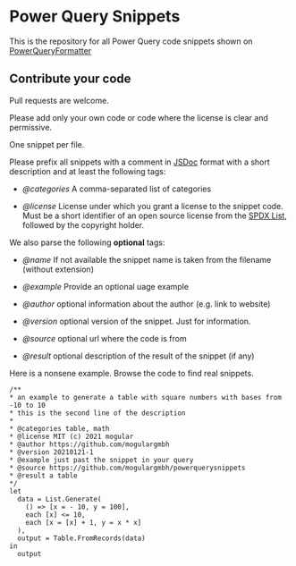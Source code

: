 # Power Query Snippets

This is the repository for all Power Query code snippets shown on
[PowerQueryFormatter](https://powerqueryformatter.com)

## Contribute your code
Pull requests are welcome.

Please add only your own code or code where the license is clear and permissive.

One snippet per file.

Please prefix all snippets with a comment in [JSDoc](https://en.wikipedia.org/wiki/JSDoc) format with a short description and at least the following tags:

* *@categories* A comma-separated list of categories

* *@license* License under which you grant a license to the snippet code. Must be a short identifier of an open source license from the [SPDX List](https://spdx.org/licenses/), followed by the copyright holder.

We also parse the following **optional** tags:

* *@name* If not available the snippet name is taken from the filename (without extension)

* *@example* Provide an optional uage example

* *@author* optional information about the author (e.g. link to website) 

* *@version* optional version of the snippet. Just for information.

* *@source* optional url where the code is from

* *@result* optional description of the result of the snippet (if any)

Here is a nonsene example. Browse the code to find real snippets.
```
/**
* an example to generate a table with square numbers with bases from -10 to 10
* this is the second line of the description
* 
* @categories table, math 
* @license MIT (c) 2021 mogular
* @author https://github.com/mogulargmbh
* @version 20210121-1
* @example just past the snippet in your query
* @source https://github.com/mogulargmbh/powerquerysnippets
* @result a table
*/ 
let
  data = List.Generate(
    () => [x = - 10, y = 100],
    each [x] <= 10,
    each [x = [x] + 1, y = x * x]
  ),
  output = Table.FromRecords(data)
in
  output
```
